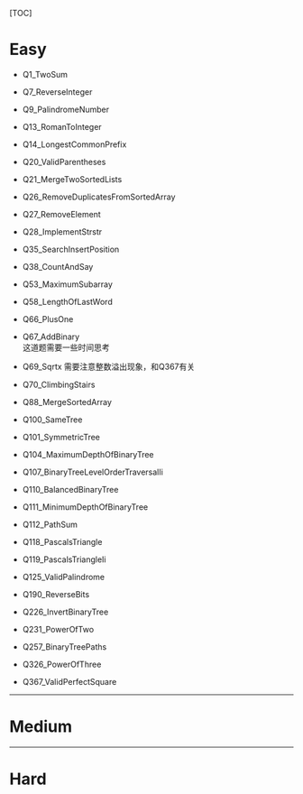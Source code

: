 [TOC]

# Easy

- Q1_TwoSum

- Q7_ReverseInteger

- Q9_PalindromeNumber

- Q13_RomanToInteger

- Q14_LongestCommonPrefix

- Q20_ValidParentheses

- Q21_MergeTwoSortedLists

- Q26_RemoveDuplicatesFromSortedArray

- Q27_RemoveElement

- Q28_ImplementStrstr

- Q35_SearchInsertPosition

- Q38_CountAndSay

- Q53_MaximumSubarray

- Q58_LengthOfLastWord

- Q66_PlusOne

- Q67_AddBinary  
这道题需要一些时间思考

- Q69_Sqrtx
需要注意整数溢出现象，和Q367有关

- Q70_ClimbingStairs

- Q88_MergeSortedArray

- Q100_SameTree

- Q101_SymmetricTree

- Q104_MaximumDepthOfBinaryTree

- Q107_BinaryTreeLevelOrderTraversalIi

- Q110_BalancedBinaryTree

- Q111_MinimumDepthOfBinaryTree

- Q112_PathSum

- Q118_PascalsTriangle

- Q119_PascalsTriangleIi

- Q125_ValidPalindrome

- Q190_ReverseBits

- Q226_InvertBinaryTree

- Q231_PowerOfTwo

- Q257_BinaryTreePaths

- Q326_PowerOfThree

- Q367_ValidPerfectSquare


---------------------------


# Medium

--------------------


# Hard
